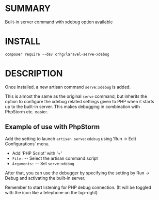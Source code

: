 # SUMMARY

Built-in server command with xdebug option available

# INSTALL

```console
composer require --dev crhg/laravel-serve-xdebug
```

# DESCRIPTION

Once installed, a new artisan command `serve:xdebug` is added.

This is almost the same as the original `serve` command, but inherits the option to configure the xdebug related settings given to PHP when it starts up to the built-in server.
This makes debugging in combination with PhpStorm etc. easier.

## Example of use with PhpStorm

Add the setting to launch `artisan serve:xdebug` using 'Run → Edit Configurations' menu.

* Add 'PHP Script' with '+'
* `File:` -- Select the artisan command script
* `Arguments:` -- Set `serve:xdebug`

After that, you can use the debugger by specifying the setting by Run → Debug and activating the built-in server.

Remember to start listening for PHP debug connection. (It will be toggled with the icon like a telephone on the top-right)